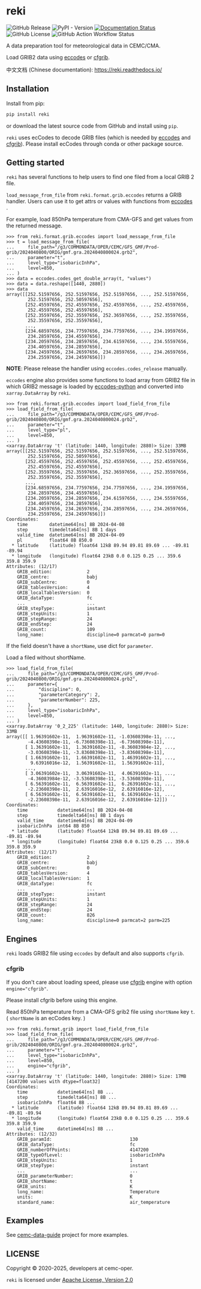 # reki

![GitHub Release](https://img.shields.io/github/v/release/cemc-oper/reki)
![PyPI - Version](https://img.shields.io/pypi/v/reki)
[![Documentation Status](https://readthedocs.org/projects/reki/badge/?version=latest)](https://reki.readthedocs.io/zh_CN/latest/?badge=latest)
![GitHub License](https://img.shields.io/github/license/cemc-oper/cedarkit-maps)
![GitHub Action Workflow Status](https://github.com/cemc-oper/reki/actions/workflows/ci.yaml/badge.svg)

A data preparation tool for meteorological data in CEMC/CMA.

Load GRIB2 data using [eccodes](https://github.com/ecmwf/eccodes-python)
or [cfgrib](https://github.com/ecmwf/cfgrib).

中文文档 (Chinese documentation): https://reki.readthedocs.io/

## Installation

Install from pip:

```bash
pip install reki
```

or download the latest source code from GitHub and install using `pip`.

`reki` uses ecCodes to decode GRIB files
(which is needed by [eccodes](https://github.com/ecmwf/eccodes-python) and [cfgrib](https://github.com/ecmwf/cfgrib)). 
Please install ecCodes through conda or other package source.

## Getting started

`reki` has several functions to help users to find one filed from a local GRIB 2 file.

`load_message_from_file` from `reki.format.grib.eccodes` returns a GRIB handler.
Users can use it to get attrs or values with functions from [eccodes](https://github.com/ecmwf/eccodes-python) .

For example, load 850hPa temperature from CMA-GFS and get values from the returned message.

```pycon
>>> from reki.format.grib.eccodes import load_message_from_file
>>> t = load_message_from_file(
...     file_path="/g3/COMMONDATA/OPER/CEMC/GFS_GMF/Prod-grib/2024040800/ORIG/gmf.gra.2024040800024.grb2",
...     parameter="t",
...     level_type="isobaricInhPa",
...     level=850,
... )
>>> data = eccodes.codes_get_double_array(t, "values")
>>> data = data.reshape([1440, 2880])
>>> data
array([[252.51597656, 252.51597656, 252.51597656, ..., 252.51597656,
        252.51597656, 252.50597656],
       [252.45597656, 252.45597656, 252.45597656, ..., 252.45597656,
        252.45597656, 252.45597656],
       [252.35597656, 252.35597656, 252.36597656, ..., 252.35597656,
        252.35597656, 252.35597656],
       ...,
       [234.68597656, 234.77597656, 234.77597656, ..., 234.19597656,
        234.28597656, 234.45597656],
       [234.20597656, 234.28597656, 234.61597656, ..., 234.55597656,
        234.40597656, 234.28597656],
       [234.24597656, 234.26597656, 234.28597656, ..., 234.26597656,
        234.25597656, 234.24597656]])
```

**NOTE**: Please release the handler using `eccodes.codes_release` manually.

`eccodes` engine also provides some functions to load array from GRIB2 file
in which GRIB2 message is loaded by [eccodes-python](https://github.com/ecmwf/eccodes-python)
and converted into `xarray.DataArray` by `reki`.

```pycon
>>> from reki.format.grib.eccodes import load_field_from_file
>>> load_field_from_file(
...     file_path="/g3/COMMONDATA/OPER/CEMC/GFS_GMF/Prod-grib/2024040800/ORIG/gmf.gra.2024040800024.grb2",
...     parameter="t",
...     level_type="pl",
...     level=850,
... )
<xarray.DataArray 't' (latitude: 1440, longitude: 2880)> Size: 33MB
array([[252.51597656, 252.51597656, 252.51597656, ..., 252.51597656,
        252.51597656, 252.50597656],
       [252.45597656, 252.45597656, 252.45597656, ..., 252.45597656,
        252.45597656, 252.45597656],
       [252.35597656, 252.35597656, 252.36597656, ..., 252.35597656,
        252.35597656, 252.35597656],
       ...,
       [234.68597656, 234.77597656, 234.77597656, ..., 234.19597656,
        234.28597656, 234.45597656],
       [234.20597656, 234.28597656, 234.61597656, ..., 234.55597656,
        234.40597656, 234.28597656],
       [234.24597656, 234.26597656, 234.28597656, ..., 234.26597656,
        234.25597656, 234.24597656]])
Coordinates:
    time        datetime64[ns] 8B 2024-04-08
    step        timedelta64[ns] 8B 1 days
    valid_time  datetime64[ns] 8B 2024-04-09
    pl          float64 8B 850.0
  * latitude    (latitude) float64 12kB 89.94 89.81 89.69 ... -89.81 -89.94
  * longitude   (longitude) float64 23kB 0.0 0.125 0.25 ... 359.6 359.8 359.9
Attributes: (12/17)
    GRIB_edition:             2
    GRIB_centre:              babj
    GRIB_subCentre:           0
    GRIB_tablesVersion:       4
    GRIB_localTablesVersion:  0
    GRIB_dataType:            fc
    ...                       ...
    GRIB_stepType:            instant
    GRIB_stepUnits:           1
    GRIB_stepRange:           24
    GRIB_endStep:             24
    GRIB_count:               109
    long_name:                discipline=0 parmcat=0 parm=0
```

If the field doesn't have a `shortName`, use dict for `parameter`.

Load a filed without shortName.

```pycon
>>> load_field_from_file(
...     file_path="/g3/COMMONDATA/OPER/CEMC/GFS_GMF/Prod-grib/2024040800/ORIG/gmf.gra.2024040800024.grb2",
...     parameter={
...         "discipline": 0,
...         "parameterCategory": 2,
...         "parameterNumber": 225,
...     },
...     level_type="isobaricInhPa",
...     level=850,
... )
<xarray.DataArray '0_2_225' (latitude: 1440, longitude: 2880)> Size: 33MB
array([[ 1.96391602e-11,  1.96391602e-11, -1.03608398e-11, ...,
        -4.43608398e-11, -6.73608398e-11, -6.73608398e-11],
       [ 1.36391602e-11,  1.36391602e-11, -8.36083984e-12, ...,
        -3.03608398e-11, -3.83608398e-11, -3.83608398e-11],
       [ 1.66391602e-11,  1.66391602e-11,  1.46391602e-11, ...,
         9.63916016e-12,  1.56391602e-11,  1.56391602e-11],
       ...,
       [ 3.06391602e-11,  3.06391602e-11,  4.06391602e-11, ...,
        -4.36083984e-12, -3.53608398e-11, -3.53608398e-11],
       [ 6.56391602e-11,  6.56391602e-11,  6.26391602e-11, ...,
        -2.23608398e-11,  2.63916016e-12,  2.63916016e-12],
       [ 6.56391602e-11,  6.56391602e-11,  6.16391602e-11, ...,
        -2.23608398e-11,  2.63916016e-12,  2.63916016e-12]])
Coordinates:
    time           datetime64[ns] 8B 2024-04-08
    step           timedelta64[ns] 8B 1 days
    valid_time     datetime64[ns] 8B 2024-04-09
    isobaricInhPa  int64 8B 850
  * latitude       (latitude) float64 12kB 89.94 89.81 89.69 ... -89.81 -89.94
  * longitude      (longitude) float64 23kB 0.0 0.125 0.25 ... 359.6 359.8 359.9
Attributes: (12/17)
    GRIB_edition:             2
    GRIB_centre:              babj
    GRIB_subCentre:           0
    GRIB_tablesVersion:       4
    GRIB_localTablesVersion:  1
    GRIB_dataType:            fc
    ...                       ...
    GRIB_stepType:            instant
    GRIB_stepUnits:           1
    GRIB_stepRange:           24
    GRIB_endStep:             24
    GRIB_count:               826
    long_name:                discipline=0 parmcat=2 parm=225
```

## Engines

`reki` loads GRIB2 file using `eccodes` by default and also supports `cfgrib`.

### cfgrib

If you don't care about loading speed, please use [cfgrib](https://github.com/ecmwf/cfgrib) engine
with option `engine="cfgrib"`.

Please install cfgrib before using this engine.

Read 850hPa temperature from a CMA-GFS grib2 file using `shortName` key `t`.
( `shortName` is an ecCodes key. )

```pycon
>>> from reki.format.grib import load_field_from_file
>>> load_field_from_file(
...     file_path="/g3/COMMONDATA/OPER/CEMC/GFS_GMF/Prod-grib/2024040800/ORIG/gmf.gra.2024040800024.grb2",
...     parameter="t",
...     level_type="isobaricInhPa",
...     level=850,
...     engine="cfgrib",
... )
<xarray.DataArray 't' (latitude: 1440, longitude: 2880)> Size: 17MB
[4147200 values with dtype=float32]
Coordinates:
    time           datetime64[ns] 8B ...
    step           timedelta64[ns] 8B ...
    isobaricInhPa  float64 8B ...
  * latitude       (latitude) float64 12kB 89.94 89.81 89.69 ... -89.81 -89.94
  * longitude      (longitude) float64 23kB 0.0 0.125 0.25 ... 359.6 359.8 359.9
    valid_time     datetime64[ns] 8B ...
Attributes: (12/32)
    GRIB_paramId:                             130
    GRIB_dataType:                            fc
    GRIB_numberOfPoints:                      4147200
    GRIB_typeOfLevel:                         isobaricInhPa
    GRIB_stepUnits:                           1
    GRIB_stepType:                            instant
    ...                                       ...
    GRIB_parameterNumber:                     0
    GRIB_shortName:                           t
    GRIB_units:                               K
    long_name:                                Temperature
    units:                                    K
    standard_name:                            air_temperature
```

## Examples

See [cemc-data-guide](https://github.com/perillaroc/cemc-data-guide) project for more examples.

## LICENSE

Copyright &copy; 2020-2025, developers at cemc-oper.

`reki` is licensed under [Apache License, Version 2.0](./LICENSE)